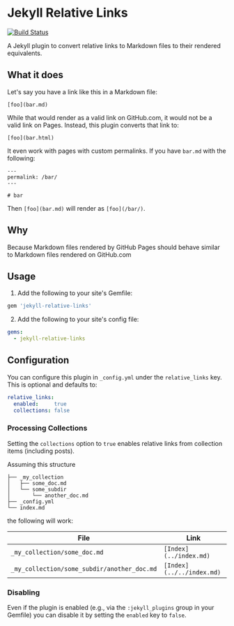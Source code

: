 # Jekyll Relative Links

[![Build Status](https://travis-ci.org/benbalter/jekyll-relative-links.svg?branch=master)](https://travis-ci.org/benbalter/jekyll-relative-links)

A Jekyll plugin to convert relative links to Markdown files to their rendered equivalents.

## What it does

Let's say you have a link like this in a Markdown file:

```
[foo](bar.md)
```

While that would render as a valid link on GitHub.com, it would not be a valid link on Pages. Instead, this plugin converts that link to:

```
[foo](bar.html)
```

It even work with pages with custom permalinks. If you have `bar.md` with the following:

```
---
permalink: /bar/
---

# bar
```

Then `[foo](bar.md)` will render as `[foo](/bar/)`.

## Why

Because Markdown files rendered by GitHub Pages should behave similar to Markdown files rendered on GitHub.com

## Usage

1. Add the following to your site's Gemfile:

  ```ruby
  gem 'jekyll-relative-links'
  ```

2. Add the following to your site's config file:

  ```yml
  gems:
    - jekyll-relative-links
  ```

## Configuration

You can configure this plugin in `_config.yml` under the `relative_links` key. This is optional and defaults to:

```yml
relative_links:
  enabled:     true
  collections: false
```

### Processing Collections

Setting the `collections` option to `true` enables relative links from collection items (including posts).

Assuming this structure

~~~
├── _my_collection
│   ├── some_doc.md
│   └── some_subdir
│       └── another_doc.md
├── _config.yml
└── index.md
~~~

the following will work:

File | Link
-|-
`_my_collection/some_doc.md` | `[Index](../index.md)`
`_my_collection/some_subdir/another_doc.md` | `[Index](../../index.md)`

### Disabling

Even if the plugin is enabled (e.g., via the `:jekyll_plugins` group in your Gemfile) you can disable it by setting the `enabled` key to `false`.
